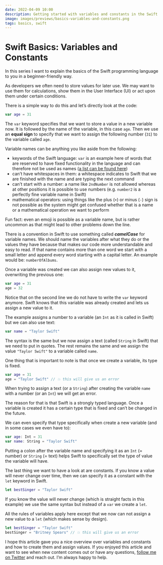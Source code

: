 ```yaml
---
date: 2022-04-09 10:00
description: Getting started with variables and constants in the Swift language in a beginner-friendly way.
image: images/previews/basics-variables-and-constants.png
tags: basics, swift
---
```


# Swift Basics: Variables and Constants

In this series I want to explain the basics of the Swift programming language to you in a beginner-friendly way.

As developers we often need to store values for later use. We may want to use them for calculations, show them in the User Interface (UI) or act upon them under certain conditions.

There is a simple way to do this and let’s directly look at the code:

```swift
var age = 31
```

The `var` keyword specifies that we want to store a value in a new variable now. It is followed by the name of the variable, in this case `age`. Then we use an **equal sign** to specify that we want to assign the following number (`31`) to the variable called `age`.

Variable names can be anything you like aside from the following:

- keywords of the Swift language: `var` is an example here of words that are reserved to have fixed functionality in the language and can therefore not be used as names ([a list can be found here](https://www.tutorialkart.com/swift-tutorial/swift-keywords/))
- can’t have whitespaces in them: a whitespace indicates to Swift that we are finished with the name and are typing the next command
- can’t start with a number: a name like `2ndNumber` is not allowed whereas at other positions it is possible to use numbers (e.g. `number2` is a perfectly fine variable name in Swift)
- mathematical operators: using things like the plus (`+`) or minus (`-`) sign is not possible as the system might get confused whether that is a name or a mathematical operation we want to perform

Fun fact: even an emoji is possible as a variable name, but is rather uncommon as that might lead to other problems down the line.

There is a convention in Swift to use something called ***camelCase*** for variable names. We should name the variables after what they do or the values they have because that makes our code more understandable and easy to read. If that name contains more than one word we start with a small letter and append every word starting with a capital letter. An example would be: `numberOfAlbums`.

Once a variable was created we can also assign new values to it, overwriting the previous one:

```swift
var age = 31
age = 32
```

Notice that on the second line we do not have to write the `var` keyword anymore. Swift knows that this variable was already created and lets us assign a new value to it.

The example assigns a number to a variable (an `Int` as it is called in Swift) but we can also use text:

```swift
var name = "Taylor Swift"
```

The syntax is the same but we now assign a text (called `String` in Swift) that we need to put in quotes. The rest remains the same and we assign the value `"Taylor Swift"` to a variable called `name`.

One thing that is important to note is that once we create a variable, its type is fixed. 

```swift
var age = 31
age = "Taylor Swift" // 💥 this will give us an error
```

When trying to assign a text (or a `String`) after creating the variable `name` with a number (or an `Int`) we will get an error.

The reason for that is that Swift is a strongly typed language. Once a variable is created it has a certain type that is fixed and can’t be changed in the future.

We can even specify that type specifically when create a new variable (and in some cases we even have to):

```swift
var age: Int = 31
var name: String = "Taylor Swift"
```

Putting a colon after the variable name and specifying it as an `Int` (= number) or `String` (= text) helps Swift to specifically set the type of value the variable will have.

The last thing we want to have a look at are constants.  If you know a value will never change over time, then we can specify it as a constant with the `let` keyword in Swift.

```swift
let bestSinger = "Taylor Swift"
```

If you know the value will never change (which is straight facts in this example) we use the same syntax but instead of a `var` we create a `let`.

All the rules of variables apply here except that we now can not assign a new value to a `let` (which makes sense by design).

```swift
let bestSinger = "Taylor Swift"
bestSinger = "Britney Spears" // 💥 this will give us an error 
```

I hope this article gave you a nice overview over variables and constants and how to create them and assign values. If you enjoyed this article and want to see when new content comes out or have any questions, [follow me on Twitter](https://twitter.com/stefanjblos) and reach out. I’m always happy to help.
